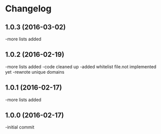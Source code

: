 Changelog
=========
1.0.3 (2016-03-02)
-------------------
-more lists added

1.0.2 (2016-02-19)
-------------------
-more lists added
-code cleaned up
-added whitelist file.not implemented yet
-rewrote unique domains

1.0.1 (2016-02-17)
-------------------
-more lists added

1.0.0 (2016-02-17)
-------------------
-initial commit
